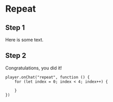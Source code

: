 # Repeat

## Step 1

Here is some text.

## Step 2

Congratulations, you did it!
    
```template
player.onChat("repeat", function () {
    for (let index = 0; index < 4; index++) {
    	
    }
})
```
